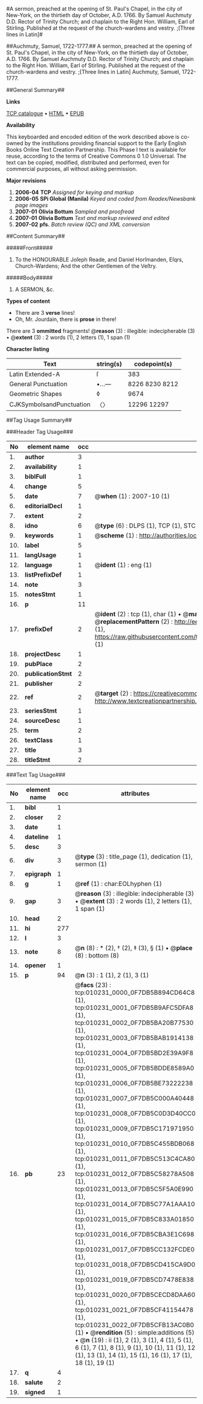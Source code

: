 #A sermon, preached at the opening of St. Paul's Chapel, in the city of New-York, on the thirtieth day of October, A.D. 1766. By Samuel Auchmuty D.D. Rector of Trinity Church; and chaplain to the Right Hon. William, Earl of Stirling. Published at the request of the church-wardens and vestry. ;[Three lines in Latin]#

##Auchmuty, Samuel, 1722-1777.##
A sermon, preached at the opening of St. Paul's Chapel, in the city of New-York, on the thirtieth day of October, A.D. 1766. By Samuel Auchmuty D.D. Rector of Trinity Church; and chaplain to the Right Hon. William, Earl of Stirling. Published at the request of the church-wardens and vestry. ;[Three lines in Latin]
Auchmuty, Samuel, 1722-1777.

##General Summary##

**Links**

[TCP catalogue](http://www.ota.ox.ac.uk/tcp/)  • 
[HTML](http://tei.it.ox.ac.uk/tcp/Texts-HTML/free/N08/N08015.html)  • 
[EPUB](http://tei.it.ox.ac.uk/tcp/Texts-EPUB/free/N08/N08015.epub)

**Availability**

This keyboarded and encoded edition of the
	       work described above is co-owned by the institutions
	       providing financial support to the Early English Books
	       Online Text Creation Partnership. This Phase I text is
	       available for reuse, according to the terms of Creative
	       Commons 0 1.0 Universal. The text can be copied,
	       modified, distributed and performed, even for
	       commercial purposes, all without asking permission.

**Major revisions**

1. __2006-04__ __TCP__ *Assigned for keying and markup*
1. __2006-05__ __SPi Global (Manila)__ *Keyed and coded from Readex/Newsbank page images*
1. __2007-01__ __Olivia Bottum__ *Sampled and proofread*
1. __2007-01__ __Olivia Bottum__ *Text and markup reviewed and edited*
1. __2007-02__ __pfs.__ *Batch review (QC) and XML conversion*

##Content Summary##

#####Front#####

1. To the HONOURABLE Joſeph Reade, and Daniel Horſmanden, Eſqrs, Church-Wardens; And the other Gentlemen of the Veſtry.

#####Body#####

1. A SERMON, &c.

**Types of content**

  * There are 3 **verse** lines!
  * Oh, Mr. Jourdain, there is **prose** in there!

There are 3 **ommitted** fragments! 
 @__reason__ (3) : illegible: indecipherable (3)  •  @__extent__ (3) : 2 words (1), 2 letters (1), 1 span (1)

**Character listing**


|Text|string(s)|codepoint(s)|
|---|---|---|
|Latin Extended-A|ſ|383|
|General Punctuation|•…—|8226 8230 8212|
|Geometric Shapes|◊|9674|
|CJKSymbolsandPunctuation|〈〉|12296 12297|

##Tag Usage Summary##

###Header Tag Usage###

|No|element name|occ|attributes|
|---|---|---|---|
|1.|__author__|3||
|2.|__availability__|1||
|3.|__biblFull__|1||
|4.|__change__|5||
|5.|__date__|7| @__when__ (1) : 2007-10 (1)|
|6.|__editorialDecl__|1||
|7.|__extent__|2||
|8.|__idno__|6| @__type__ (6) : DLPS (1), TCP (1), STC (1), NOTIS (1), IMAGE-SET (1), EVANS-CITATION (1)|
|9.|__keywords__|1| @__scheme__ (1) : http://authorities.loc.gov/ (1)|
|10.|__label__|5||
|11.|__langUsage__|1||
|12.|__language__|1| @__ident__ (1) : eng (1)|
|13.|__listPrefixDef__|1||
|14.|__note__|3||
|15.|__notesStmt__|1||
|16.|__p__|11||
|17.|__prefixDef__|2| @__ident__ (2) : tcp (1), char (1)  •  @__matchPattern__ (2) : ([0-9\-]+):([0-9IVX]+) (1), (.+) (1)  •  @__replacementPattern__ (2) : http://eebo.chadwyck.com/downloadtiff?vid=$1&page=$2 (1), https://raw.githubusercontent.com/textcreationpartnership/Texts/master/tcpchars.xml#$1 (1)|
|18.|__projectDesc__|1||
|19.|__pubPlace__|2||
|20.|__publicationStmt__|2||
|21.|__publisher__|2||
|22.|__ref__|2| @__target__ (2) : https://creativecommons.org/publicdomain/zero/1.0/ (1), http://www.textcreationpartnership.org/docs/. (1)|
|23.|__seriesStmt__|1||
|24.|__sourceDesc__|1||
|25.|__term__|2||
|26.|__textClass__|1||
|27.|__title__|3||
|28.|__titleStmt__|2||


###Text Tag Usage###

|No|element name|occ|attributes|
|---|---|---|---|
|1.|__bibl__|1||
|2.|__closer__|2||
|3.|__date__|1||
|4.|__dateline__|1||
|5.|__desc__|3||
|6.|__div__|3| @__type__ (3) : title_page (1), dedication (1), sermon (1)|
|7.|__epigraph__|1||
|8.|__g__|1| @__ref__ (1) : char:EOLhyphen (1)|
|9.|__gap__|3| @__reason__ (3) : illegible: indecipherable (3)  •  @__extent__ (3) : 2 words (1), 2 letters (1), 1 span (1)|
|10.|__head__|2||
|11.|__hi__|277||
|12.|__l__|3||
|13.|__note__|8| @__n__ (8) : * (2), † (2), ‡ (3), § (1)  •  @__place__ (8) : bottom (8)|
|14.|__opener__|1||
|15.|__p__|94| @__n__ (3) : 1 (1), 2 (1), 3 (1)|
|16.|__pb__|23| @__facs__ (23) : tcp:010231_0000_0F7DB5B894CD64C8 (1), tcp:010231_0001_0F7DB5B9AFC5DFA8 (1), tcp:010231_0002_0F7DB5BA20B77530 (1), tcp:010231_0003_0F7DB5BAB1914138 (1), tcp:010231_0004_0F7DB5BD2E39A9F8 (1), tcp:010231_0005_0F7DB5BDDE8589A0 (1), tcp:010231_0006_0F7DB5BE73222238 (1), tcp:010231_0007_0F7DB5C000A40448 (1), tcp:010231_0008_0F7DB5C0D3D40CC0 (1), tcp:010231_0009_0F7DB5C171971950 (1), tcp:010231_0010_0F7DB5C455BDB068 (1), tcp:010231_0011_0F7DB5C513C4CA80 (1), tcp:010231_0012_0F7DB5C58278A508 (1), tcp:010231_0013_0F7DB5C5F5A0E990 (1), tcp:010231_0014_0F7DB5C77A1AAA10 (1), tcp:010231_0015_0F7DB5C833A01850 (1), tcp:010231_0016_0F7DB5CBA3E1C698 (1), tcp:010231_0017_0F7DB5CC132FCDE0 (1), tcp:010231_0018_0F7DB5CD415CA9D0 (1), tcp:010231_0019_0F7DB5CD7478E838 (1), tcp:010231_0020_0F7DB5CECD8DAA60 (1), tcp:010231_0021_0F7DB5CF41154478 (1), tcp:010231_0022_0F7DB5CFB13AC0B0 (1)  •  @__rendition__ (5) : simple:additions (5)  •  @__n__ (19) : ii (1), 2 (1), 3 (1), 4 (1), 5 (1), 6 (1), 7 (1), 8 (1), 9 (1), 10 (1), 11 (1), 12 (1), 13 (1), 14 (1), 15 (1), 16 (1), 17 (1), 18 (1), 19 (1)|
|17.|__q__|4||
|18.|__salute__|2||
|19.|__signed__|1||
